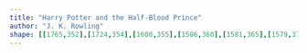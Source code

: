 ```yaml
---
title: "Harry Potter and the Half-Blood Prince"
author: "J. K. Rowling"
shape: [[1765,352],[1724,354],[1600,355],[1586,360],[1581,365],[1579,374],[1578,464],[1576,479],[1572,650],[1567,750],[1567,837],[1565,884],[1566,919],[1564,1063],[1564,1416],[1566,1432],[1567,1533],[1568,1556],[1570,1563],[1575,1571],[1582,1577],[1590,1580],[1614,1583],[1682,1583],[1781,1579],[1804,1572],[1807,1568],[1809,1561],[1811,1302],[1814,1170],[1813,1153],[1815,1105],[1815,1042],[1818,952],[1819,855],[1821,813],[1821,738],[1823,687],[1822,667],[1824,653],[1828,517],[1828,367],[1825,358],[1820,354],[1796,352]]
---
```

